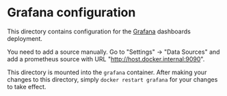 # Grafana configuration

This directory contains configuration for the [Grafana](https://grafana.com/) dashboards deployment.

You need to add a source manually. Go to "Settings" -> "Data Sources" and add a prometheus source with URL "http://host.docker.internal:9090".

This directory is mounted into the `grafana` container. After making your changes to this directory,
simply `docker restart grafana` for your changes to take effect.
